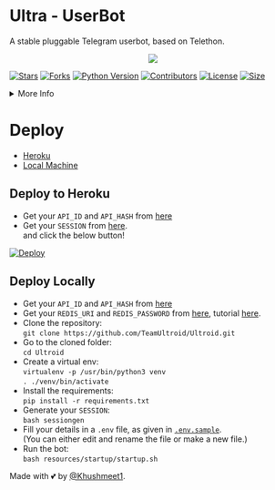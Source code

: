 # Ultra - UserBot
A stable pluggable Telegram userbot, based on Telethon.

<p align="center">
  <img src="https://telegra.ph/file/40a9824c3ba55ccfae9a0.jpg">
</p>

[![Stars](https://img.shields.io/github/stars/TeamUltroid/Ultroid?style=social)](https://github.com/Khushmeet-op/Ultrabot)
[![Forks](https://img.shields.io/github/forks/TeamUltroid/Ultroid?style=social)](https://github.com/Khushmeet-op/Ultrabot)
[![Python Version](https://img.shields.io/badge/Python-v3.9-blue)](https://www.python.org/)
[![Contributors](https://img.shields.io/github/contributors/TeamUltroid/Ultra)](https://github.com/Khushmeet-op/Ultrabot)
[![License](https://img.shields.io/badge/License-AGPL-blue)](https://github.com/TeamUltroid/Ultroid/blob/main/LICENSE)
[![Size](https://img.shields.io/github/repo-size/Khushmeet-op/ultrabot)](https://github.com/Khushmeet-op/Ultrabot)

<details>
<summary>More Info</summary>
<br>
  Documentation soon..  <br />
</details>

# Deploy 
- [Heroku](https://github.com/Khushmeet-op/Ultrabot#Deploy-to-Heroku)
- [Local Machine](https://github.com/Khushmeet-op/Ultrabot#Deploy-Locally)

## Deploy to Heroku
- Get your `API_ID` and `API_HASH` from [here](https://my.telegram.org/)    
- Get your `SESSION` from [here](https://repl.it/@TeamUltroid/UltroidStringSession#main.py).   
and click the below button!  <br />  

[![Deploy](https://www.herokucdn.com/deploy/button.svg)](https://heroku.com/deploy)

## Deploy Locally
- Get your `API_ID` and `API_HASH` from [here](https://my.telegram.org/)
- Get your `REDIS_URI` and `REDIS_PASSWORD` from [here](https://redislabs.com), tutorial [here](./resources/extras/redistut.md).
- Clone the repository: <br />
`git clone https://github.com/TeamUltroid/Ultroid.git`
- Go to the cloned folder: <br />
`cd Ultroid`
- Create a virtual env:   <br />
`virtualenv -p /usr/bin/python3 venv`   
`. ./venv/bin/activate`
- Install the requirements:   <br />
`pip install -r requirements.txt`   
- Generate your `SESSION`:   
`bash sessiongen`
- Fill your details in a `.env` file, as given in [`.env.sample`](https://github.com/TeamUltroid/Ultroid/blob/main/.env.sample).    
(You can either edit and rename the file or make a new file.)
- Run the bot:   
`bash resources/startup/startup.sh`

Made with 💕 by [@Khushmeet1](https://t.me/Khushmeet1). <br />

